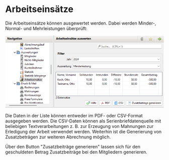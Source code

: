 # Arbeitseinsätze

Die Arbeitseinsätze können ausgewertet werden. Dabei werden Minder-, Normal- und Mehrleistungen überprüft:

![](../../../v3.0.x/auswertungen/img/ArbeitsEinsaetzeView.png)

Die Daten in der Liste können entweder im PDF- oder CSV-Format ausgegeben werden. Die CSV-Daten können als Serienbriefdatenquelle mit beliebigen Textverarbeitungen z. B. zur Erzeugung von Mahnungen zur Erledigung der Arbeit verwendet werden. Weiterhin ist die Generierung von Zusatzbeträgen zur weiteren Abrechnung möglich.

Über den Button "Zusatzbeiträge generieren" lassen sich für den geschuldeten Betrag Zusatzbeiträge bei den Mitgliedern generieren.
